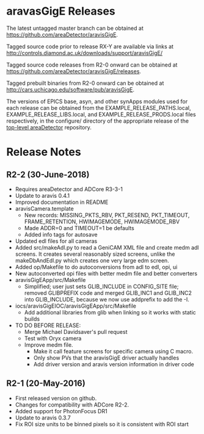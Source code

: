aravasGigE Releases
===================

The latest untagged master branch can be obtained at
https://github.com/areaDetector/aravisGigE.

Tagged source code prior to release RX-Y are available via links at
http://controls.diamond.ac.uk/downloads/support/aravisGigE/

Tagged source code releases from R2-0 onward can be obtained at 
https://github.com/areaDetector/aravisGigE/releases.

Tagged prebuilt binaries from R2-0 onward can be obtained at
http://cars.uchicago.edu/software/pub/aravisGigE.

The versions of EPICS base, asyn, and other synApps modules used for each release can be obtained from 
the EXAMPLE_RELEASE_PATHS.local, EXAMPLE_RELEASE_LIBS.local, and EXAMPLE_RELEASE_PRODS.local
files respectively, in the configure/ directory of the appropriate release of the 
[top-level areaDetector](https://github.com/areaDetector/areaDetector) repository.


Release Notes
=============

R2-2 (30-June-2018)
----
* Requires areaDetector and ADCore R3-3-1
* Update to aravis 0.4.1
* Improved documentation in README
* aravisCamera.template
  * New records: MISSING_PKTS_RBV, PKT_RESEND, PKT_TIMEOUT, FRAME_RETENTION, HWIMAGEMODE, HWIMAGEMODE_RBV
  * Made ADDR=0 and TIMEOUT=1 be defaults
  * Added info tags for autosave
* Updated edl files for all cameras
* Added src/makeAdl.py to read a GeniCAM XML file and create medm adl screens.
  It creates several reasonably sized screens, unlike the makeDbAndEdl.py which creates one very large edm screen.
* Added op/Makefile to do autoconversions from adl to edl, opi, ui
* New autoconverted opi files with better medm file and better converters
* aravisGigEApp/src/Makefile
  * Simplified; user just sets GLIB_INCLUDE in CONFIG_SITE file; removed GLIBPREFIX code and merged GLIB_INC1 and GLIB_INC2 
    into GLIB_INCLUDE, because we now use addprefix to add the -I.
* iocs/aravisGigEIOC/aravisGigEApp/src/Makefile
  * Add additional libraries from glib when linking so it works with static builds
* TO DO BEFORE RELEASE:
  * Merge Michael Davidsaver's pull request
  * Test with Oryx camera
  * Improve medm file.
    * Make it call feature screens for specific camera using C macro.
    * Only show PVs that the aravisGigE driver actually handles
    * Add driver version and aravis version information in driver code

R2-1 (20-May-2016)
----
* First released version on github.
* Changes for compatibility with ADCore R2-2.
* Added support for PhotonFocus DR1
* Update to aravis 0.3.7
* Fix ROI size units to be binned pixels so it is consistent with ROI start

